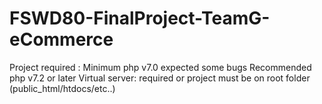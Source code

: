 # FSWD80-FinalProject-TeamG-eCommerce

Project required :
Minimum php v7.0 expected some bugs
Recommended php v7.2 or later
Virtual server: required or project must be on root folder (public_html/htdocs/etc..)
